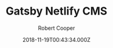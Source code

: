 ---
title: Gatsby Netlify CMS
github: https://github.com/robertcoopercode/gatsby-netlify-cms
demo: https://gatsby-netlify-cms-example.netlify.app/
author: Robert Cooper
ssg:
  - Gatsby
cms:
  - NetlifyCMS
date: 2018-11-19T00:43:34.000Z
description: Example website built with Gatsby V2 and Netlify CMS
draft: true
publish_date: '2018-11-19T00:43:34Z'
update_date: '2019-09-08T00:35:35Z'
github_star: 166
github_fork: 131
---